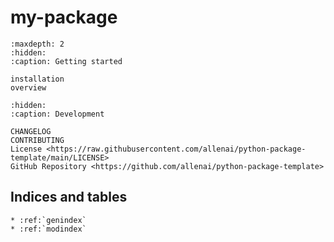 # **my-package**

```{toctree}
:maxdepth: 2
:hidden:
:caption: Getting started

installation
overview
```

```{toctree}
:hidden:
:caption: Development

CHANGELOG
CONTRIBUTING
License <https://raw.githubusercontent.com/allenai/python-package-template/main/LICENSE>
GitHub Repository <https://github.com/allenai/python-package-template>
```

## Indices and tables

```{eval-rst}
* :ref:`genindex`
* :ref:`modindex`
```
